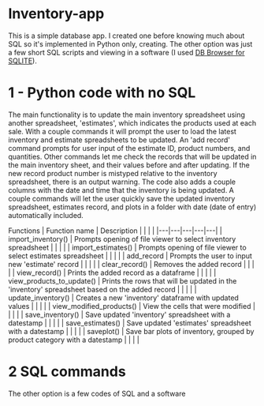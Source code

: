 # Inventory-app

This is a simple database app. I created one before knowing much about SQL so it's implemented in Python only, creating. The other option was just a few short SQL scripts and viewing in a software (I used [DB Browser for SQLITE](https://sqlitebrowser.org/dl/)).

# 1 - Python code with  no SQL
The main functionality is to update the main inventory spreadsheet using another spreadsheet, 'estimates', which indicates the products used at each sale. With a couple commands it will prompt the user to load the latest inventory and estimate spreadsheets to be updated.  An 'add record' command prompts for user input of the estimate ID, product numbers, and quantities. Other commands let me check the records that will be updated in the main inventory sheet, and their values before and after updating. If the new record product number is mistyped relative to the inventory spreadsheet, there is an output warning. The code also adds a couple columns with the date and time that the inventory is being updated. A couple commands will let the user quickly save the updated inventory spreadsheet, estimates record, and plots in a folder with date (date of entry) automatically included.

Functions
|  Function name | Description   |   |   |   |
|---|---|---|---|---|
|  import_inventory() | Prompts opening of file viewer to select inventory spreadsheet  |   |   |   |
|  import_estimates() | Prompts opening of file viewer to select estimates spreadsheet   |   |   |   |
|  add_record | Prompts the user to input new 'estimate' record  |   |   |   |
|  clear_record() | Removes the added record  |   |   |   |
|  view_record() | Prints the added record as a dataframe  |   |   |   |
|  view_products_to_update() | Prints the rows that will be updated in the 'inventory' spreadsheet based on the added record  |   |   |   |
|  update_inventory() | Creates a new 'inventory' dataframe with updated values  |   |   |   |
|  view_modified_products() | View the cells that were modified  |   |   |   |
|  save_inventory() | Save updated 'inventory' spreadsheet with a datestamp  |   |   |   |
|  save_estimates() | Save updated 'estimates' spreadsheet with a datestamp  |   |   |   |
|  saveplot() |  Save bar plots of inventory, grouped by product category with a datestamp |   |   |   |


# 2 SQL commands
The other option is a few codes of SQL and a software
